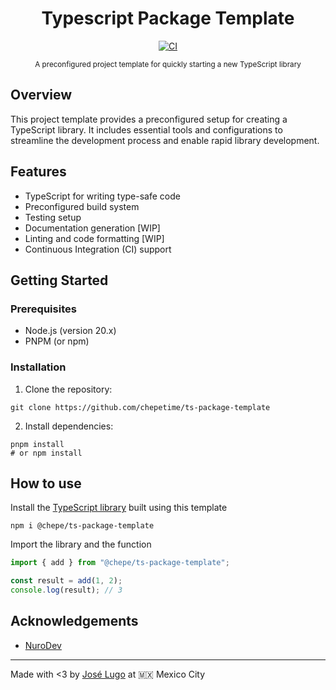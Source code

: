 <div align="center">
  <h1>Typescript Package Template</h1>

[![CI](https://github.com/chepetime/ts-package-template/actions/workflows/test.yml/badge.svg)](https://github.com/chepetime/ts-package-template/actions/workflows/test.yml)

<sup>A preconfigured project template for quickly starting a new TypeScript library</sup>

 </div>

## Overview

This project template provides a preconfigured setup for creating a TypeScript library. It includes essential tools and configurations to streamline the development process and enable rapid library development.

## Features

- TypeScript for writing type-safe code
- Preconfigured build system
- Testing setup
- Documentation generation [WIP]
- Linting and code formatting [WIP]
- Continuous Integration (CI) support

## Getting Started

### Prerequisites

- Node.js (version 20.x)
- PNPM (or npm)

### Installation

1. Clone the repository:

```shell
git clone https://github.com/chepetime/ts-package-template
```

2. Install dependencies:

```shell
pnpm install
# or npm install
```

## How to use

Install the [TypeScript library](https://www.npmjs.com/package/@chepe/ts-package-template) built using this template

```shell
npm i @chepe/ts-package-template
```

Import the library and the function

```ts
import { add } from "@chepe/ts-package-template";

const result = add(1, 2);
console.log(result); // 3
```

## Acknowledgements

- [NuroDev](https://github.com/nurodev/nuro.dev)

---

Made with <3 by [José Lugo](https://joseliugo.dev) at 🇲🇽 Mexico City
